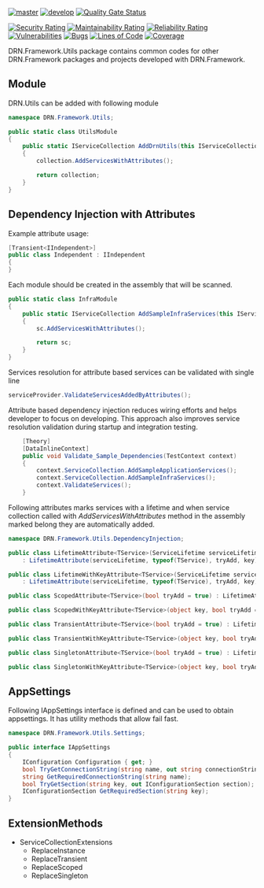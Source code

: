 [![master](https://github.com/duranserkan/DRN-Project/actions/workflows/master.yml/badge.svg?branch=master)](https://github.com/duranserkan/DRN-Project/actions/workflows/master.yml)
[![develop](https://github.com/duranserkan/DRN-Project/actions/workflows/develop.yml/badge.svg?branch=develop)](https://github.com/duranserkan/DRN-Project/actions/workflows/develop.yml)
[![Quality Gate Status](https://sonarcloud.io/api/project_badges/measure?project=duranserkan_DRN-Project&metric=alert_status)](https://sonarcloud.io/summary/new_code?id=duranserkan_DRN-Project)


[![Security Rating](https://sonarcloud.io/api/project_badges/measure?project=duranserkan_DRN-Project&metric=security_rating)](https://sonarcloud.io/summary/new_code?id=duranserkan_DRN-Project)
[![Maintainability Rating](https://sonarcloud.io/api/project_badges/measure?project=duranserkan_DRN-Project&metric=sqale_rating)](https://sonarcloud.io/summary/new_code?id=duranserkan_DRN-Project)
[![Reliability Rating](https://sonarcloud.io/api/project_badges/measure?project=duranserkan_DRN-Project&metric=reliability_rating)](https://sonarcloud.io/summary/new_code?id=duranserkan_DRN-Project)
[![Vulnerabilities](https://sonarcloud.io/api/project_badges/measure?project=duranserkan_DRN-Project&metric=vulnerabilities)](https://sonarcloud.io/summary/new_code?id=duranserkan_DRN-Project)
[![Bugs](https://sonarcloud.io/api/project_badges/measure?project=duranserkan_DRN-Project&metric=bugs)](https://sonarcloud.io/summary/new_code?id=duranserkan_DRN-Project)
[![Lines of Code](https://sonarcloud.io/api/project_badges/measure?project=duranserkan_DRN-Project&metric=ncloc)](https://sonarcloud.io/summary/new_code?id=duranserkan_DRN-Project)
[![Coverage](https://sonarcloud.io/api/project_badges/measure?project=duranserkan_DRN-Project&metric=coverage)](https://sonarcloud.io/summary/new_code?id=duranserkan_DRN-Project)

DRN.Framework.Utils package contains common codes for other DRN.Framework packages and projects developed with DRN.Framework.

## Module
DRN.Utils can be added with following module

```csharp
namespace DRN.Framework.Utils;

public static class UtilsModule
{
    public static IServiceCollection AddDrnUtils(this IServiceCollection collection)
    {
        collection.AddServicesWithAttributes();

        return collection;
    }
}
```
## Dependency Injection with Attributes
Example attribute usage:
```csharp
[Transient<IIndependent>]
public class Independent : IIndependent
{
}
```

Each module should be created in the assembly that will be scanned.
```csharp
public static class InfraModule
{
    public static IServiceCollection AddSampleInfraServices(this IServiceCollection sc)
    {
        sc.AddServicesWithAttributes();

        return sc;
    }
}
```

Services resolution for attribute based services can be validated with single line
```csharp
serviceProvider.ValidateServicesAddedByAttributes();
```

Attribute based dependency injection reduces wiring efforts and helps developer to focus on developing. This approach also improves service resolution validation during startup and integration testing.
```csharp
    [Theory]
    [DataInlineContext]
    public void Validate_Sample_Dependencies(TestContext context)
    {
        context.ServiceCollection.AddSampleApplicationServices();
        context.ServiceCollection.AddSampleInfraServices();
        context.ValidateServices();
    }
```

Following attributes marks services with a lifetime and when service collection called with *AddServicesWithAttributes* method in the assembly marked belong they are automatically added.
```csharp
namespace DRN.Framework.Utils.DependencyInjection;

public class LifetimeAttribute<TService>(ServiceLifetime serviceLifetime, bool tryAdd = true, object? key = null)
    : LifetimeAttribute(serviceLifetime, typeof(TService), tryAdd, key);

public class LifetimeWithKeyAttribute<TService>(ServiceLifetime serviceLifetime, object key, bool tryAdd = true)
    : LifetimeAttribute(serviceLifetime, typeof(TService), tryAdd, key);

public class ScopedAttribute<TService>(bool tryAdd = true) : LifetimeAttribute<TService>(ServiceLifetime.Scoped, tryAdd);

public class ScopedWithKeyAttribute<TService>(object key, bool tryAdd = true) : LifetimeWithKeyAttribute<TService>(ServiceLifetime.Scoped, key, tryAdd);

public class TransientAttribute<TService>(bool tryAdd = true) : LifetimeAttribute<TService>(ServiceLifetime.Transient, tryAdd);

public class TransientWithKeyAttribute<TService>(object key, bool tryAdd = true) : LifetimeWithKeyAttribute<TService>(ServiceLifetime.Transient, key, tryAdd);

public class SingletonAttribute<TService>(bool tryAdd = true) : LifetimeAttribute<TService>(ServiceLifetime.Singleton, tryAdd);

public class SingletonWithKeyAttribute<TService>(object key, bool tryAdd = true) : LifetimeWithKeyAttribute<TService>(ServiceLifetime.Singleton, key, tryAdd);
```

## AppSettings
Following IAppSettings interface is defined and can be used to obtain appsettings. It has utility methods that allow fail fast.
```csharp
namespace DRN.Framework.Utils.Settings;

public interface IAppSettings
{
    IConfiguration Configuration { get; }
    bool TryGetConnectionString(string name, out string connectionString);
    string GetRequiredConnectionString(string name);
    bool TryGetSection(string key, out IConfigurationSection section);
    IConfigurationSection GetRequiredSection(string key);
}
```

## ExtensionMethods
* ServiceCollectionExtensions
  * ReplaceInstance
  * ReplaceTransient
  * ReplaceScoped
  * ReplaceSingleton